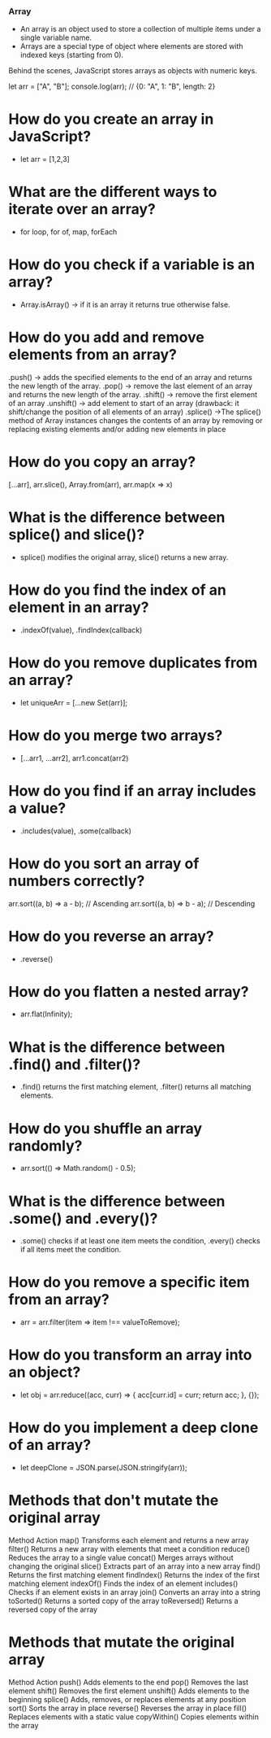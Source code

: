 ### Array

- An array is an object used to store a collection of multiple items under a single variable name.
- Arrays are a special type of object where elements are stored with indexed keys (starting from 0).

Behind the scenes, JavaScript stores arrays as objects with numeric keys.

let arr = ["A", "B"];
console.log(arr);
// {0: "A", 1: "B", length: 2}

# How do you create an array in JavaScript?

- let arr = [1,2,3]

# What are the different ways to iterate over an array?

- for loop, for of, map, forEach

# How do you check if a variable is an array?

- Array.isArray() -> if it is an array it returns true otherwise false.

# How do you add and remove elements from an array?

.push() -> adds the specified elements to the end of an array and returns the new length of the array.
.pop() -> remove the last element of an array and returns the new length of the array.
.shift() -> remove the first element of an array
.unshift() -> add element to start of an array (drawback: it shift/change the position of all elements of an array)
.splice() ->The splice() method of Array instances changes the contents of an array by removing or replacing existing elements and/or adding new elements in place

# How do you copy an array?

[...arr], arr.slice(), Array.from(arr), arr.map(x => x)

# What is the difference between splice() and slice()?

- splice() modifies the original array, slice() returns a new array.

# How do you find the index of an element in an array?

- .indexOf(value), .findIndex(callback)

# How do you remove duplicates from an array?

- let uniqueArr = [...new Set(arr)];

# How do you merge two arrays?

- [...arr1, ...arr2], arr1.concat(arr2)

# How do you find if an array includes a value?

- .includes(value), .some(callback)

# How do you sort an array of numbers correctly?

arr.sort((a, b) => a - b); // Ascending
arr.sort((a, b) => b - a); // Descending

# How do you reverse an array?

- .reverse()

# How do you flatten a nested array?

- arr.flat(Infinity);

# What is the difference between .find() and .filter()?

- .find() returns the first matching element, .filter() returns all matching elements.

# How do you shuffle an array randomly?

- arr.sort(() => Math.random() - 0.5);

# What is the difference between .some() and .every()?

- .some() checks if at least one item meets the condition, .every() checks if all items meet the condition.

# How do you remove a specific item from an array?

- arr = arr.filter(item => item !== valueToRemove);

# How do you transform an array into an object?

- let obj = arr.reduce((acc, curr) => {
  acc[curr.id] = curr;
  return acc;
  }, {});

# How do you implement a deep clone of an array?

- let deepClone = JSON.parse(JSON.stringify(arr));

# Methods that don't mutate the original array

Method Action
map() Transforms each element and returns a new array
filter() Returns a new array with elements that meet a condition
reduce() Reduces the array to a single value
concat() Merges arrays without changing the original
slice() Extracts part of an array into a new array
find() Returns the first matching element
findIndex() Returns the index of the first matching element
indexOf() Finds the index of an element
includes() Checks if an element exists in an array
join() Converts an array into a string
toSorted() Returns a sorted copy of the array
toReversed() Returns a reversed copy of the array

# Methods that mutate the original array

Method Action
push() Adds elements to the end
pop() Removes the last element
shift() Removes the first element
unshift() Adds elements to the beginning
splice() Adds, removes, or replaces elements at any position
sort() Sorts the array in place
reverse() Reverses the array in place
fill() Replaces elements with a static value
copyWithin() Copies elements within the array
